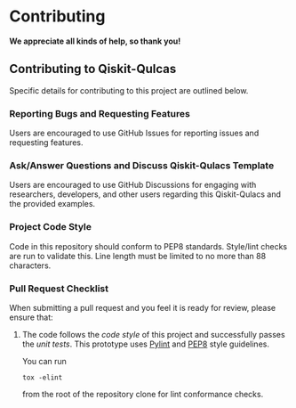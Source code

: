 # Contributing

**We appreciate all kinds of help, so thank you!**

## Contributing to Qiskit-Qulcas

Specific details for contributing to this project are outlined below.

### Reporting Bugs and Requesting Features

Users are encouraged to use GitHub Issues for reporting issues and requesting features.

### Ask/Answer Questions and Discuss Qiskit-Qulacs Template

Users are encouraged to use GitHub Discussions for engaging with researchers, developers, and other users regarding this Qiskit-Qulacs and the provided examples.

### Project Code Style

Code in this repository should conform to PEP8 standards. Style/lint checks are run to validate this. Line length must be limited to no more than 88 characters.

### Pull Request Checklist

When submitting a pull request and you feel it is ready for review,
please ensure that:

1. The code follows the _code style_ of this project and successfully
   passes the _unit tests_. This prototype uses [Pylint](https://www.pylint.org) and
   [PEP8](https://www.python.org/dev/peps/pep-0008) style guidelines.

   You can run
   ```shell script
   tox -elint
   ```
   from the root of the repository clone for lint conformance checks.
